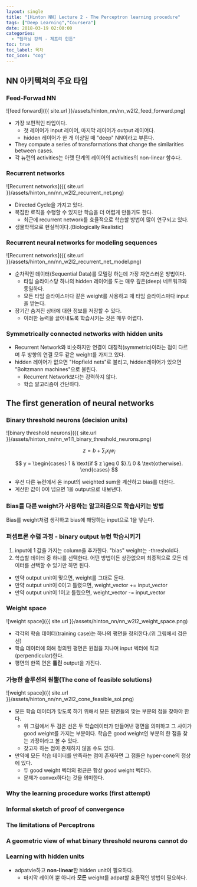 ```yaml
---
layout: single
title: "[Hinton NN] Lecture 2 - The Perceptron learning procedure"
tags: ["Deep Learning","Coursera"]
date: 2018-03-19 02:00:00
categories:
  - "딥러닝 강의 - 제프리 힌튼"
toc: true
toc_label: 목차
toc_icon: "cog"
---
```

## NN 아키텍쳐의 주요 타입
### Feed-Forwad NN
![feed forward]({{ site.url }}/assets/hinton_nn/nn_w2l2_feed_forward.png)

* 가장 보편적인 타입이다.
  * 첫 레이어가 input 레이어, 마지막 레이어가 output 레이어다.
  * hidden 레이어가 한 개 이상일 때 "deep" NN이라고 부른다.
* They compute a series of transformations that change the similarities between cases.
 * 각 뉴런의 activities는 아랫 단계의 레이어의 activities의 non-linear 함수다.

### Recurrent networks
![Recurrent networks]({{ site.url }}/assets/hinton_nn/nn_w2l2_recurrent_net.png)

* Directed Cycle을 가지고 있다.
* 복잡한 로직을 수행할 수 있지만 학습을 더 어렵게 만들기도 한다.
  * 최근에 recurrent network를 효율적으로 학습할 방법이 많이 연구되고 있다.
* 생물학적으로 현실적이다.(Biologically Realistic)

### Recurrent neural networks for modeling sequences
![Recurrent networks]({{ site.url }}/assets/hinton_nn/nn_w2l2_recurrent_net_model.png)

* 순차적인 데이터(Sequential Data)를 모델링 하는데 가장 자연스러운 방법이다.
  * 타임 슬라이스당 하나의 hidden 레이어를 도는 매우 깊은(deep) 네트워크와 동일하다.
  * 모든 타임 슬라이스마다 같은 weight를 사용하고 매 타임 슬라이스마다 input을 받는다.
* 장기간 숨겨진 상태에 대한 정보를 저장할 수 있다.
  * 이러한 능력을 끌어내도록 학습시키는 것은 매우 어렵다. 
### Symmetrically connected networks with hidden units
* Recurrent Network와 비슷하지만 연결이 대칭적(symmetric)이라는 점이 다르며 두 방향의 연결 모두 같은 weight를 가지고 있다.
* hidden 레이어가 없으면 "Hopfield nets"로 불리고, hidden레이어가 있으면 "Boltzmann machines"으로 불린다.
  * Recurrent Network보다는 강력하지 않다.
  * 학습 알고리즘이 간단하다.

## The first generation of neural networks
### Binary threshold neurons (decision units)
![binary threshold neurons]({{ site.url }}/assets/hinton_nn/nn_w1l1_binary_threshold_neurons.png)

$$ z = b+\sum_i x_i w_i $$ 

$$ y = \begin{cases}
    1 & \text{if $ z \geq 0 $}.\\
    0 & \text{otherwise}.
  \end{cases} $$

* 우선 다른 뉴런에서 온 input의 weighted sum을 계산하고 bias를 더한다.
* 계산한 값이 0이 넘으면 1을 output으로 내보낸다.

### Bias를 다른 weight가 사용하는 알고리즘으로 학습시키는 방법
Bias를 weight처럼 생각하고 bias에 해당하는 input으로 1을 넣는다.

### 퍼셉트론 수렴 과정 - binary output 뉴런 학습시키기
1. input에 1 값을 가지는 column을 추가한다. "bias" weight는 -threshold다.
2. 학습할 데이터 중 하나를 선택한다. 어떤 방법이든 상관없으며 최종적으로 모든 데이터를 선택할 수 있기만 하면 된다.
  * 만약 output unit이 맞으면, weight를 그대로 둔다.
  * 만약 output unit이 0이고 틀렸으면, weight_vector += input_vector
  * 만약 output unit이 1이고 틀렸으면, weight_vector -= input_vector

### Weight space
![weight space]({{ site.url }}/assets/hinton_nn/nn_w2l2_weight_space.png)

* 각각의 학습 데이터(training case)는 하나의 평면을 정의한다.(위 그림에서 검은 선)
* 학습 데이터에 의해 정의된 평면은 원점을 지나며 input 벡터에 직교(perpendicular)한다.
* 평면의 한쪽 면은 **틀린** output을 가진다.

### 가능한 솔루션의 원뿔(The cone of feasible solutions)
![weight space]({{ site.url }}/assets/hinton_nn/nn_w2l2_cone_feasible_sol.png)

* 모든 학습 데이터가 맞도록 하기 위해서 모든 평면들의 맞는 부분의 점을 찾아야 한다.
  * 위 그림에서 두 검은 선은 두 학습데이터가 만들어낸 평면을 의미하고 그 사이가 good weight를 가지는 부분이다. 학습은 good weight인 부분의 한 점을 찾는 과정이라고 볼 수 있다.
  * 찾고자 하는 점이 존재하지 않을 수도 있다.
* 만약에 모든 학습 데이터를 만족하는 점이 존재하면 그 점들은 hyper-cone의 정상에 있다.
  * 두 good weight 벡터의 평균은 항상 good weight 벡터다.
  * 문제가 convex하다는 것을 의미한다.

### Why the learning procedure works (first attempt)
### Informal sketch of proof of convergence
### The limitations of Perceptrons
### A geometric view of what binary threshold neurons cannot do
### Learning with hidden units
* adpatvie하고 **non-linear**한 hidden unit이 필요하다.
  * 마지막 레이어 뿐 아니라 **모든** weight를 adpat할 효율적인 방법이 필요하다.